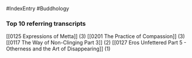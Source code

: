#IndexEntry #Buddhology

### Top 10 referring transcripts
[[0125 Expressions of Metta]] (3)
[[0201 The Practice of Compassion]] (3)
[[0117 The Way of Non-Clinging Part 3]] (2)
[[0127 Eros Unfettered Part 5 - Otherness and the Art of Disappearing]] (1)

